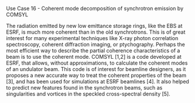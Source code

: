 Use Case 16 - Coherent mode decomposition of synchrotron emission by COMSYL

The radiation emitted by new low emittance storage rings, like the EBS at ESRF, is much more coherent than in the old synchrotrons. This is of great interest for many experimental techniques like X-ray photon correlation spectroscopy, coherent diffraction imaging, or ptychography. Perhaps the most efficient way to describe the partial coherence characteristics of a beam is to use the coherent mode. COMSYL [1,2] is a code developed at ESRF, that allows, without approximations, to calculate the coherent modes of an undulator beam. This code is of interest for beamline designers, as it proposes a new accurate way to treat the coherent properties of the beam [3], and has been used for simulations at ESRF beamlines [4]. It also helped to predict new features found in the synchrotron beams, such as singularities and vortices in the speckled cross-spectral density [5].
